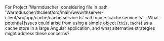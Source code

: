 For Project 'Warmduscher' considering file in path 'Warmduscher/thclient/src/main/www/thserver-client/src/app/cache/cache.service.ts' with name 'cache.service.ts'... What potential issues could arise from using a simple object (`this.cache`) as a cache store in a large Angular application, and what alternative strategies might address these concerns?